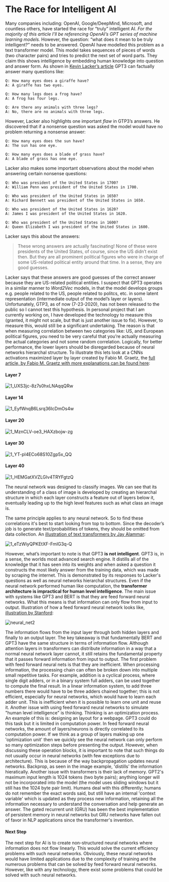 # The Race for Intelligent AI

Many companies including: OpenAI, Google/DeepMind, Microsoft, and countless others, have started the race for “truly” intelligent AI. *For the majority of this article I’ll be referencing OpenAI’s GPT series of machine learning models.* However, the question: “what does it mean to be truly intelligent?” needs to be answered. OpenAI have modelled this problem as a text transformer model. This model takes sequences of pieces of words (two character pairs) and tries to predict the next set of word parts. They claim this shows intelligence by embedding human knowledge into question and answer form. As shown in [Kevin Lacker’s article](http://lacker.io/ai/2020/07/06/giving-gpt-3-a-turing-test.html) GPT3 can factually answer many questions like:

```
Q: How many eyes does a giraffe have?
A: A giraffe has two eyes.

Q: How many legs does a frog have?
A: A frog has four legs.

Q: Are there any animals with three legs?
A: No, there are no animals with three legs.
```

However, Lacker also highlights one important *flaw* in GTP3’s answers. He discovered that if a nonsense question was asked the model would have no problem returning a nonsense answer:

```
Q: How many eyes does the sun have?
A: The sun has one eye.

Q: How many eyes does a blade of grass have?
A: A blade of grass has one eye.
```

Lacker also makes some important observations about the model when answering certain nonsense questions:

```
Q: Who was president of the United States in 1700?
A: William Penn was president of the United States in 1700.

Q: Who was president of the United States in 1650?
A: Richard Bennett was president of the United States in 1650.

Q: Who was president of the United States in 1620?
A: James I was president of the United States in 1620.

Q: Who was president of the United States in 1600?
A: Queen Elizabeth I was president of the United States in 1600.
```

Lacker says this about the answers:

> These wrong answers are actually fascinating! None of these were presidents of the United States, of course, since the US didn’t exist then. But they are all prominent political figures who were in charge of some US-related political entity around that time. In a sense, they are good guesses.

Lacker says that these answers are good guesses of the correct answer because they are US-related political entities. I suspect that GPT3 operates in a similar manner to *Word2Vec* models, in that the model develops groups e.g. people related to the US, people related to politcs, etc. in some latent representation (intermediate output of the model’s layer or layers). Unfortunately, GTP3, as of now (7-23-2020), has not been released to the public so I cannot test this hypothesis. In personal project that I am currently working on, I have developed the technology to measure this (granted, it might not scale, but that is just another issue to fix). However, to measure this, would still be a significant undertaking. The reason is that when measuring correlation between two categories like: US, and European political figures,<!--DO THIS WITH GPT2--> you need to be very careful that you’re actually measuring the actual categories and not some random correlation. Logically, for better performance, the lower layers should be disregarded because of neural networks hierarchal structure. To illustrate this lets look at a CNNs activations maximized layer by layer created by Fabio M. Graetz, the [full article, by Fabio M. Graetz with more explanations can be found here](https://towardsdatascience.com/how-to-visualize-convolutional-features-in-40-lines-of-code-70b7d87b0030):

#### Layer 7

<img src="Pictures\FabioM.Graetz\1_UXS3jc-8z7s0hxLNAqqQRw.jpg" alt="1_UXS3jc-8z7s0hxLNAqqQRw"  /> 

#### Layer 14

<img src="Pictures\FabioM.Graetz\1_EyfWnqB6Lsrq36IcDmOs4w.jpg" alt="1_EyfWnqB6Lsrq36IcDmOs4w"  /> 

#### Layer 20

<img src="Pictures\FabioM.Graetz\1_MznCLV-oe3_HAXzbojw-zg.jpg" alt="1_MznCLV-oe3_HAXzbojw-zg"  /> 

#### Layer 30

<img src="Pictures\FabioM.Graetz\1_YT-pI4ECo68S10Zgp5x_QQ.jpg" alt="1_YT-pI4ECo68S10Zgp5x_QQ"  /> 

#### Layer 40

<img src="Pictures\FabioM.Graetz\1_HEMGatXVZLGIv4TRYFgtzQ.jpg" alt="1_HEMGatXVZLGIv4TRYFgtzQ"  /> 

The neural network was designed to classify images. We can see that its understanding of a class of image is developed by creating an hierarchal structure in which each layer constructs a feature out of layers below it, eventually leading up to the high level features such as what class an image is.

The same principle applies to any neural network. So to find these correlations it's best to start looking from top to bottom. Since the decoder’s job is to generate text/probabilities of tokens, they should be omitted from data collection. An [illustration of text transformers by Jay Alammar](http://jalammar.github.io/illustrated-transformer/):

<img src="Pictures\JayAlammar\1_eTzWiyQPKEtXF-FmIG3q-Q.png" alt="1_eTzWiyQPKEtXF-FmIG3q-Q"  /> 

However, what’s important to note is that GPT3 **is not intelligent**. GPT3 is, in a sense, the worlds most advanced search engine. It distills all of the knowledge that it has seen into its weights and when asked a question it constructs the most likely answer from the training data, which was made by scraping the internet. This is demonstrated by its responses to Lacker's questions as well as neural networks hierarchal structures. Even if the neural network performed human like computation, the **transformer architecture is impractical for human level intelligence**. The main issue with systems like GPT3 and BERT is that they are feed forward neural networks. What this means is that information can only flow from input to output. Illustration of how a feed forward neural network looks like, [illustration by Stanford](https://cs231n.github.io/neural-networks-1/):

<img src="Pictures\CS231N\neural_net2.jpg" alt="neural_net2"  />

The information flows from the input layer through both hidden layers and finally to an output layer. The key takeaway is that fundamentally BERT and GPT3 have the same structure in terms of information flow. Although attention layers in transformers can distribute information in a way that a normal neural network layer cannot, it still retains the fundamental property that it passes forward information from input to output. The first problem with feed forward neural nets is that they are inefficient. When processing information, the processing chain can often be broken down into multiple small repetitive tasks. For example, addition is a cyclical process, where single digit adders, or in a binary system full adders, can be used together to compute the final result. In a linear information system, to add three numbers there would have to be three adders chained together; this is not efficient, especially for neural networks, which would have to learn each adder unit. This is inefficient when it is possible to learn one unit and reuse it. Another issue with using feed forward neural networks to simulate "human level intelligence" is  thinking. Thinking is an optimization process. An example of this is: designing an layout for a webpage. GPT3 could do this task but it is limited in computation power. In feed forward neural networks, the amount of layers/neurons is directly correlated to its computation power. If we think as a group of layers making up one 'optimization unit' then we quickly see the neural network can only perform so many optimization steps before presenting the output. However, when discussing these operation blocks, it is important to note that such things do not usually occur in neural networks (with few exceptions due to architecture). This is because of the way backpropagation updates neural networks. Backprop, as seen in the image example, 'distills' the information hieratically. Another issue with transformers is their lack of memory. GPT2's maximum input length is 1024 tokens (two byte pairs); anything longer will not be incorporated into the model (the model uses sliding windows but it still has the 1024 byte pair limit). Humans deal with this differently; humans do not remember the exact words said, but still have an internal 'context variable' which is updated as they process new information, retaining all the information necessary to understand the conversation and help generate an answer. The gated recurrent unit (GRU) has been the best implementation of persistent memory in neural networks but GRU networks have fallen out of favor in NLP applications since the transformer's invention.

#### Next Step

The next step for AI is to create non-structured neural networks where information does not flow linearly. This would solve the current efficiency problems with such neural networks. Obviously, these neural networks would have limited applications due to the complexity of training and the numerous problems that can be solved by feed forward neural networks. However, like with any technology, there exist some problems that could be solved with such neural networks.
